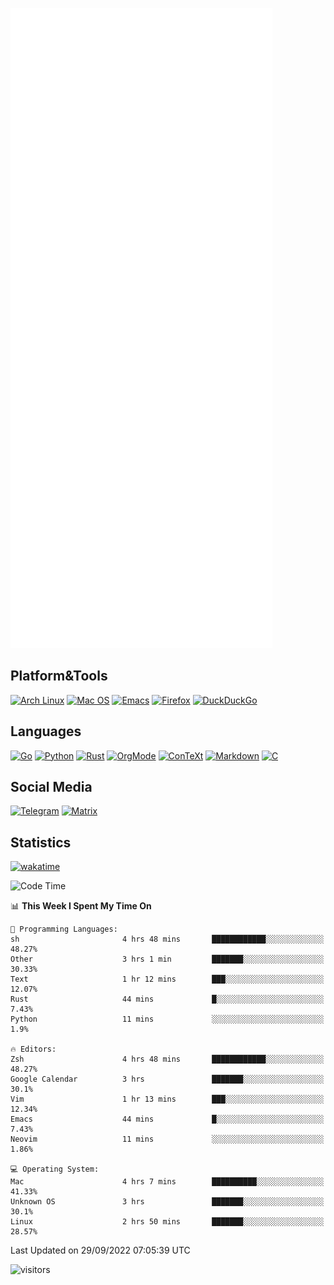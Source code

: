 ![Metrics](https://github.com/SteamedFish/SteamedFish/blob/master/github-metrics.svg)

## Platform&Tools

[![Arch Linux](https://img.shields.io/badge/ArchLinux-1793D1?logo=arch-linux&logoColor=fff&style=flat-square)](https://archlinux.org/)
[![Mac OS](https://img.shields.io/badge/MacOS-000000?style=flat-square&logo=macos&logoColor=F0F0F0)](https://www.apple.com/macos/)
[![Emacs](https://img.shields.io/badge/Emacs-%237F5AB6.svg?&style=flat-square&logo=gnu-emacs&logoColor=white)](https://www.gnu.org/software/emacs/)
[![Firefox](https://img.shields.io/badge/Firefox-FF7139?style=flat-square&logo=Firefox-Browser&logoColor=white)](https://firefox.com/)
[![DuckDuckGo](https://img.shields.io/badge/DuckDuckGo-DE5833?style=flat-square&logo=DuckDuckGo&logoColor=white)](https://duckduckgo.com/)

## Languages

[![Go](https://img.shields.io/badge/Golang-%2300ADD8.svg?style=flat-square&logo=go&logoColor=white)](https://golang.org/)
[![Python](https://img.shields.io/badge/Python-3670A0?style=flat-square&logo=python&logoColor=ffdd54)](https://www.python.org/)
[![Rust](https://img.shields.io/badge/Rust-%23000000.svg?style=flat-square&logo=rust&logoColor=white)](https://www.rust-lang.org/)
[![OrgMode](https://img.shields.io/badge/OrgMode-%23000000.svg?style=flat-square&logo=org&logoColor=white)](https://orgmode.org/)
[![ConTeXt](https://img.shields.io/badge/ConTeXt-%23008080.svg?style=flat-square&logo=latex&logoColor=white)](https://contextgarden.net/)
[![Markdown](https://img.shields.io/badge/MarkDown-%23000000.svg?style=flat-square&logo=markdown&logoColor=white)](https://daringfireball.net/projects/markdown/)
[![C](https://img.shields.io/badge/C-%2300599C.svg?style=flat-square&logo=c&logoColor=white)](https://www.iso.org/standard/74528.html)

## Social Media
[![Telegram](https://img.shields.io/badge/SteamedFish-2CA5E0?style=social&logo=telegram&logoColor=white)](https://t.me/SteamedFish)
[![Matrix](https://img.shields.io/badge/SteamedFish-2CA5E0?style=social&logo=matrix&logoColor=black)](https://matrix.to/#/@i:steamedfish.org)

## Statistics
[![wakatime](https://wakatime.com/badge/user/168280d6-fcf2-4b4f-ad3a-dc4612f35b38.svg)](https://wakatime.com/@168280d6-fcf2-4b4f-ad3a-dc4612f35b38)

<!--START_SECTION:waka-->
![Code Time](http://img.shields.io/badge/Code%20Time-2%2C029%20hrs%2024%20mins-blue)

📊 **This Week I Spent My Time On** 

```text
💬 Programming Languages: 
sh                       4 hrs 48 mins       ████████████░░░░░░░░░░░░░   48.27% 
Other                    3 hrs 1 min         ███████░░░░░░░░░░░░░░░░░░   30.33% 
Text                     1 hr 12 mins        ███░░░░░░░░░░░░░░░░░░░░░░   12.07% 
Rust                     44 mins             █░░░░░░░░░░░░░░░░░░░░░░░░   7.43% 
Python                   11 mins             ░░░░░░░░░░░░░░░░░░░░░░░░░   1.9%

🔥 Editors: 
Zsh                      4 hrs 48 mins       ████████████░░░░░░░░░░░░░   48.27% 
Google Calendar          3 hrs               ███████░░░░░░░░░░░░░░░░░░   30.1% 
Vim                      1 hr 13 mins        ███░░░░░░░░░░░░░░░░░░░░░░   12.34% 
Emacs                    44 mins             █░░░░░░░░░░░░░░░░░░░░░░░░   7.43% 
Neovim                   11 mins             ░░░░░░░░░░░░░░░░░░░░░░░░░   1.86%

💻 Operating System: 
Mac                      4 hrs 7 mins        ██████████░░░░░░░░░░░░░░░   41.33% 
Unknown OS               3 hrs               ███████░░░░░░░░░░░░░░░░░░   30.1% 
Linux                    2 hrs 50 mins       ███████░░░░░░░░░░░░░░░░░░   28.57%

```


 Last Updated on 29/09/2022 07:05:39 UTC
<!--END_SECTION:waka-->

![visitors](https://visitor-badge.laobi.icu/badge?page_id=SteamedFish.SteamedFish)
